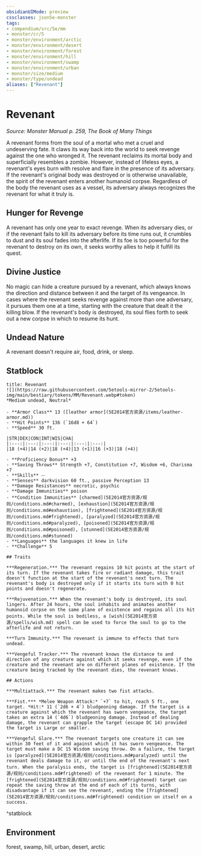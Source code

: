 ```yaml
---
obsidianUIMode: preview
cssclasses: json5e-monster
tags:
- compendium/src/5e/mm
- monster/cr/5
- monster/environment/arctic
- monster/environment/desert
- monster/environment/forest
- monster/environment/hill
- monster/environment/swamp
- monster/environment/urban
- monster/size/medium
- monster/type/undead
aliases: ["Revenant"]
---
```

# Revenant
*Source: Monster Manual p. 259, The Book of Many Things*  

A revenant forms from the soul of a mortal who met a cruel and undeserving fate. It claws its way back into the world to seek revenge against the one who wronged it. The revenant reclaims its mortal body and superficially resembles a zombie. However, instead of lifeless eyes, a revenant's eyes burn with resolve and flare in the presence of its adversary. If the revenant's original body was destroyed or is otherwise unavailable, the spirit of the revenant enters another humanoid corpse. Regardless of the body the revenant uses as a vessel, its adversary always recognizes the revenant for what it truly is.

## Hunger for Revenge

A revenant has only one year to exact revenge. When its adversary dies, or if the revenant fails to kill its adversary before its time runs out, it crumbles to dust and its soul fades into the afterlife. If its foe is too powerful for the revenant to destroy on its own, it seeks worthy allies to help it fulfill its quest.

## Divine Justice

No magic can hide a creature pursued by a revenant, which always knows the direction and distance between it and the target of its vengeance. In cases where the revenant seeks revenge against more than one adversary, it pursues them one at a time, starting with the creature that dealt it the killing blow. If the revenant's body is destroyed, its soul flies forth to seek out a new corpse in which to resume its hunt.

## Undead Nature

A revenant doesn't require air, food, drink, or sleep.

## Statblock

```ad-statblock
title: Revenant
![](https://raw.githubusercontent.com/5etools-mirror-2/5etools-img/main/bestiary/tokens/MM/Revenant.webp#token)
*Medium undead, Neutral*

- **Armor Class** 13 ([leather armor](5E2014官方资源/items/leather-armor.md))
- **Hit Points** 136 (`16d8 + 64`)
- **Speed** 30 ft.

|STR|DEX|CON|INT|WIS|CHA|
|:---:|:---:|:---:|:---:|:---:|:---:|
|18 (+4)|14 (+2)|18 (+4)|13 (+1)|16 (+3)|18 (+4)|

- **Proficiency Bonus** +3
- **Saving Throws** Strength +7, Constitution +7, Wisdom +6, Charisma +7
- **Skills** ⏤
- **Senses** darkvision 60 ft., passive Perception 13
- **Damage Resistances** necrotic, psychic
- **Damage Immunities** poison
- **Condition Immunities** [charmed](5E2014官方资源/规则/conditions.md#charmed), [exhaustion](5E2014官方资源/规则/conditions.md#exhaustion), [frightened](5E2014官方资源/规则/conditions.md#frightened), [paralyzed](5E2014官方资源/规则/conditions.md#paralyzed), [poisoned](5E2014官方资源/规则/conditions.md#poisoned), [stunned](5E2014官方资源/规则/conditions.md#stunned)
- **Languages** the languages it knew in life
- **Challenge** 5

## Traits

***Regeneration.*** The revenant regains 10 hit points at the start of its turn. If the revenant takes fire or radiant damage, this trait doesn't function at the start of the revenant's next turn. The revenant's body is destroyed only if it starts its turn with 0 hit points and doesn't regenerate.

***Rejuvenation.*** When the revenant's body is destroyed, its soul lingers. After 24 hours, the soul inhabits and animates another humanoid corpse on the same plane of existence and regains all its hit points. While the soul is bodiless, a [wish](5E2014官方资源/spells/wish.md) spell can be used to force the soul to go to the afterlife and not return.

***Turn Immunity.*** The revenant is immune to effects that turn undead.

***Vengeful Tracker.*** The revenant knows the distance to and direction of any creature against which it seeks revenge, even if the creature and the revenant are on different planes of existence. If the creature being tracked by the revenant dies, the revenant knows.

## Actions

***Multiattack.*** The revenant makes two fist attacks.

***Fist.*** *Melee Weapon Attack:* `+7` to hit, reach 5 ft., one target. *Hit:* 11 (`2d6 + 4`) bludgeoning damage. If the target is a creature against which the revenant has sworn vengeance, the target takes an extra 14 (`4d6`) bludgeoning damage. Instead of dealing damage, the revenant can grapple the target (escape DC 14) provided the target is Large or smaller.

***Vengeful Glare.*** The revenant targets one creature it can see within 30 feet of it and against which it has sworn vengeance. The target must make a DC 15 Wisdom saving throw. On a failure, the target is [paralyzed](5E2014官方资源/规则/conditions.md#paralyzed) until the revenant deals damage to it, or until the end of the revenant's next turn. When the paralysis ends, the target is [frightened](5E2014官方资源/规则/conditions.md#frightened) of the revenant for 1 minute. The [frightened](5E2014官方资源/规则/conditions.md#frightened) target can repeat the saving throw at the end of each of its turns, with disadvantage if it can see the revenant, ending the [frightened](5E2014官方资源/规则/conditions.md#frightened) condition on itself on a success.
```
^statblock

## Environment

forest, swamp, hill, urban, desert, arctic